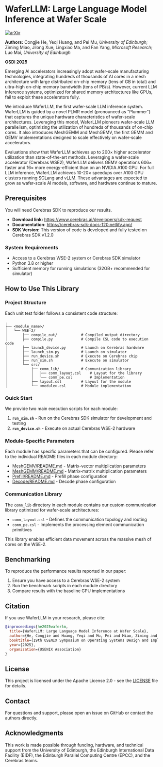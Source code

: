 # WaferLLM: Large Language Model Inference at Wafer Scale

[![arXiv](https://img.shields.io/badge/arXiv-2502.04563-b31b1b.svg)](https://arxiv.org/abs/2502.04563)

**Authors:** Congjie He, Yeqi Huang, and Pei Mu, *University of Edinburgh;* Ziming Miao, Jilong Xue, Lingxiao Ma, and Fan Yang, *Microsoft Research;* Luo Mai, *University of Edinburgh*

**OSDI 2025**

Emerging AI accelerators increasingly adopt wafer-scale manufacturing technologies, integrating hundreds of thousands of AI cores in a mesh architecture with large distributed on-chip memory (tens of GB in total) and ultra-high on-chip memory bandwidth (tens of PB/s). However, current LLM inference systems, optimized for shared memory architectures like GPUs, fail to exploit these accelerators fully.

We introduce WaferLLM, the first wafer-scale LLM inference system. WaferLLM is guided by a novel PLMR model (pronounced as "Plummer") that captures the unique hardware characteristics of wafer-scale architectures. Leveraging this model, WaferLLM pioneers wafer-scale LLM parallelism, optimizing the utilization of hundreds of thousands of on-chip cores. It also introduces MeshGEMM and MeshGEMV, the first GEMM and GEMV implementations designed to scale effectively on wafer-scale accelerators.

Evaluations show that WaferLLM achieves up to 200× higher accelerator utilization than state-of-the-art methods. Leveraging a wafer-scale accelerator (Cerebras WSE2), WaferLLM delivers GEMV operations 606× faster and 16× more energy-efficient than on an NVIDIA A100 GPU. For full LLM inference, WaferLLM achieves 10-20× speedups over A100 GPU clusters running SGLang and vLLM. These advantages are expected to grow as wafer-scale AI models, software, and hardware continue to mature.

## Prerequisites

You will need Cerebras SDK to reproduce our results.

- **Download link:** https://www.cerebras.ai/developers/sdk-request
- **Documentation:** https://cerebras-sdk-docs-120.netlify.app/
- **SDK Version:** This version of code is developed and fully tested on Cerebras SDK v1.2.0

### System Requirements

- Access to a Cerebras WSE-2 system or Cerebras SDK simulator
- Python 3.8 or higher
- Sufficient memory for running simulations (32GB+ recommended for simulator)

## How to Use This Library

### Project Structure

Each unit test folder follows a consistent code structure:

```
.
├── <module_name>/
│   └── WSE-2/
│       ├── compile_out/           # Compiled output directory
│       ├── compile.py             # Compile CSL code to execution code
│       ├── launch_device.py       # Launch on Cerebras hardware
│       ├── launch_sim.py          # Launch on simulator
│       ├── run_device.sh          # Execute on Cerebras chip
│       ├── run_sim.sh             # Execute on simulator
│       └── src/
│           ├── comm_lib/          # Communication library
│           │   ├── comm_layout.csl    # Layout for the library
│           │   └── comm_pe.csl        # Implementation
│           ├── layout.csl         # Layout for the module
│           └── <module>.csl       # Module implementation
```

### Quick Start

We provide two main execution scripts for each module:

1. **`run_sim.sh`** - Run on the Cerebras SDK simulator for development and testing
2. **`run_device.sh`** - Execute on actual Cerebras WSE-2 hardware

### Module-Specific Parameters

Each module has specific parameters that can be configured. Please refer to the individual README files in each module directory:

- [MeshGEMV/README.md](./MeshGEMV/README.md) - Matrix-vector multiplication parameters
- [MeshGEMM/README.md](./MeshGEMM/README.md) - Matrix-matrix multiplication parameters
- [Prefill/README.md](./Prefill/README.md) - Prefill phase configuration
- [Decode/README.md](./Decode/README.md) - Decode phase configuration

### Communication Library

The `comm_lib` directory in each module contains our custom communication library optimized for wafer-scale architectures:

- `comm_layout.csl` - Defines the communication topology and routing
- `comm_pe.csl` - Implements the processing element communication primitives

This library enables efficient data movement across the massive mesh of cores on the WSE-2.

## Benchmarking

To reproduce the performance results reported in our paper:

1. Ensure you have access to a Cerebras WSE-2 system
2. Run the benchmark scripts in each module directory
3. Compare results with the baseline GPU implementations

## Citation

If you use WaferLLM in your research, please cite:

```bibtex
@inproceedings{he2025waferlm,
  title={WaferLLM: Large Language Model Inference at Wafer Scale},
  author={He, Congjie and Huang, Yeqi and Mu, Pei and Miao, Ziming and Xue, Jilong and Ma, Lingxiao and Yang, Fan and Mai, Luo},
  booktitle={19th USENIX Symposium on Operating Systems Design and Implementation (OSDI 25)},
  year={2025},
  organization={USENIX Association}
}
```

## License

This project is licensed under the Apache License 2.0 - see the [LICENSE](./LICENSE) file for details.

## Contact

For questions and support, please open an issue on GitHub or contact the authors directly.

## Acknowledgments

This work is made possible through funding, hardware, and technical support from the University of Edinburgh, the Edinburgh International Data Facility (EIDF), the Edinburgh Parallel Computing Centre (EPCC), and the Cerebras teams.
